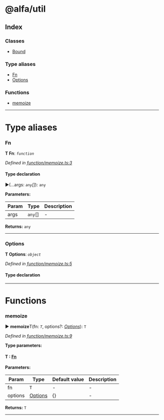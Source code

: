 # @alfa/util

## Index

### Classes

* [Bound](classes/bound.md)

### Type aliases

* [Fn](#fn)
* [Options](#options)

### Functions

* [memoize](#memoize)

---

# Type aliases

<a id="fn"></a>

### Fn

**Τ Fn**: _`function`_

_Defined in [function/memoize.ts:3](https://github.com/Siteimprove/alfa/blob/7447116/packages/util/src/function/memoize.ts#L3)_

#### Type declaration

►(...args: _`any`[]_): `any`

**Parameters:**

| Param | Type    | Description |
| ----- | ------- | ----------- |
| args  | `any`[] | -           |

**Returns:** `any`

---

<a id="options"></a>

### Options

**Τ Options**: _`object`_

_Defined in [function/memoize.ts:5](https://github.com/Siteimprove/alfa/blob/7447116/packages/util/src/function/memoize.ts#L5)_

#### Type declaration

---

# Functions

<a id="memoize"></a>

### memoize

► **memoize**T(fn: _`T`_, options?: _[Options](#options)_): `T`

_Defined in [function/memoize.ts:9](https://github.com/Siteimprove/alfa/blob/7447116/packages/util/src/function/memoize.ts#L9)_

**Type parameters:**

#### T : [Fn](#fn)

**Parameters:**

| Param   | Type                | Default value | Description |
| ------- | ------------------- | ------------- | ----------- |
| fn      | `T`                 | -             | -           |
| options | [Options](#options) | {}            | -           |

**Returns:** `T`

---
